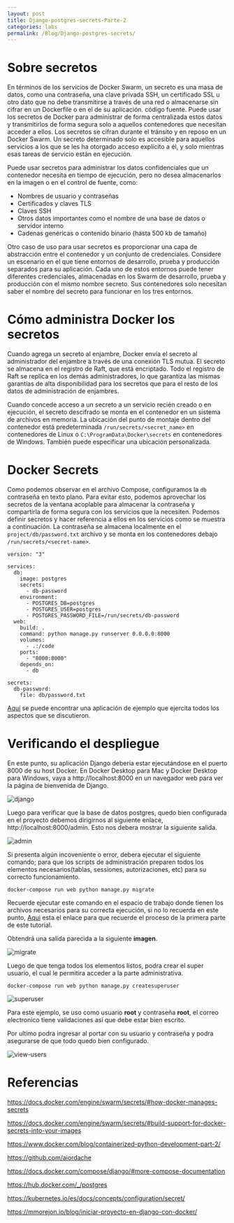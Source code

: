 ```yaml
---
layout: post
title: Django-postgres-secrets-Parte-2
categories: labs
permalink: /Blog/Django-postgres-secrets/
---
```

# Sobre secretos

En términos de los servicios de Docker Swarm, un secreto es una masa de datos, como una contraseña, una clave privada SSH, un certificado SSL u otro dato que no debe transmitirse a través de una red o almacenarse sin cifrar en un Dockerfile o en el de su aplicación. código fuente. Puede usar los secretos de Docker para administrar de forma centralizada estos datos y transmitirlos de forma segura solo a aquellos contenedores que necesitan acceder a ellos. Los secretos se cifran durante el tránsito y en reposo en un Docker Swarm. Un secreto determinado solo es accesible para aquellos servicios a los que se les ha otorgado acceso explícito a él, y solo mientras esas tareas de servicio están en ejecución.

Puede usar secretos para administrar los datos confidenciales que un contenedor necesita en tiempo de ejecución, pero no desea almacenarlos en la imagen o en el control de fuente, como:

* Nombres de usuario y contraseñas
* Certificados y claves TLS
* Claves SSH
* Otros datos importantes como el nombre de una base de datos o servidor interno
* Cadenas genéricas o contenido binario (hasta 500 kb de tamaño)

Otro caso de uso para usar secretos es proporcionar una capa de abstracción entre el contenedor y un conjunto de credenciales. Considere un escenario en el que tiene entornos de desarrollo, prueba y producción separados para su aplicación. Cada uno de estos entornos puede tener diferentes credenciales, almacenadas en los Swarm de desarrollo, prueba y producción con el mismo nombre secreto. Sus contenedores solo necesitan saber el nombre del secreto para funcionar en los tres entornos.

# Cómo administra Docker los secretos

Cuando agrega un secreto al enjambre, Docker envía el secreto al administrador del enjambre a través de una conexión TLS mutua. El secreto se almacena en el registro de Raft, que está encriptado. Todo el registro de Raft se replica en los demás administradores, lo que garantiza las mismas garantías de alta disponibilidad para los secretos que para el resto de los datos de administración de enjambres.

Cuando concede acceso a un secreto a un servicio recién creado o en ejecución, el secreto descifrado se monta en el contenedor en un sistema de archivos en memoria. La ubicación del punto de montaje dentro del contenedor está predeterminada ```/run/secrets/<secret_name>``` en contenedores de Linux o ```C:\ProgramData\Docker\secrets``` en contenedores de Windows. También puede especificar una ubicación personalizada.

# Docker Secrets

Como podemos observar en el archivo Compose, configuramos la ```db``` contraseña en texto plano. Para evitar esto, podemos aprovechar los secretos de la ventana acoplable para almacenar la contraseña y compartirla de forma segura con los servicios que la necesiten. Podemos definir secretos y hacer referencia a ellos en los servicios como se muestra a continuación. La contraseña se almacena localmente en el ```project/db/password.txt``` archivo y se monta en los contenedores debajo ```/run/secrets/<secret-name>```.

```dockerfile=
version: "3"

services:
  db:
    image: postgres
    secrets:
      - db-password
    environment:
      - POSTGRES_DB=postgres
      - POSTGRES_USER=postgres
      - POSTGRES_PASSWORD_FILE=/run/secrets/db-password
  web:
    build: .
    command: python manage.py runserver 0.0.0.0:8000
    volumes:
      - .:/code
    ports:
      - "8000:8000"
    depends_on:
      - db

secrets:
  db-password:
    file: db/password.txt
```

[Aquí](https://github.com/jsgiraldoh/Django-postgres-secrets.git) se puede encontrar una aplicación de ejemplo que ejercita todos los aspectos que se discutieron.

# Verificando el despliegue

En este punto, su aplicación Django debería estar ejecutándose en el puerto 8000 de su host Docker. En Docker Desktop para Mac y Docker Desktop para Windows, vaya a http://localhost:8000 en un navegador web para ver la página de bienvenida de Django.

<img src="{{ site.baseurl }}/images/img-django-postgres/django.png" title="django" name="django"/><br>

Luego para verificar que la base de datos postgres, quedo bien configurada en el proyecto debemos dirigirnos al siguiente enlace, http://localhost:8000/admin. Esto nos debera mostrar la siguiente salida.

<img src="{{ site.baseurl }}/images/img-django-postgres-secrets/admin.png" title="admin" name="admin"/><br>

Si presenta algún incoveniente o error, debera ejecutar el siguiente comando; para que los scripts de administración preparen todos los elementos necesarios(tablas, sessiones, autorizaciones, etc) para su correcto funcionamiento.

```
docker-compose run web python manage.py migrate
````

Recuerde ejecutar este comando en el espacio de trabajo donde tienen los archivos necesarios para su correcta ejecución, si no lo recuerda en este punto, [Aqui](https://jsgiraldoh.github.io/Blog/Django-postgres/) esta el enlace para que recuerde el proceso de la primera parte de este tutorial.

Obtendrá una salida parecida a la siguiente **imagen**.

<img src="{{ site.baseurl }}/images/img-django-postgres-secrets/migrate.png" title="migrate" name="migrate"/><br>

Luego de que tenga todos los elementos listos, podra crear el super usuario, el cual le permitira acceder a la parte administrativa.

```
docker-compose run web python manage.py createsuperuser
```

<img src="{{ site.baseurl }}/images/img-django-postgres-secrets/superuser.png" title="superuser" name="superuser"/><br>

Para este ejemplo, se uso como usuario **root** y contraseña **root**, el correo electronico tiene validaciones así que debe estar bien escrito.

Por ultimo podra ingresar al portar con su usuario y contraseña y podra asegurarse de que todo quedo bien configurado.

<img src="{{ site.baseurl }}/images/img-django-postgres-secrets/view-users.png" title="view-users" name="view-users"/><br>

# Referencias

https://docs.docker.com/engine/swarm/secrets/#how-docker-manages-secrets

https://docs.docker.com/engine/swarm/secrets/#build-support-for-docker-secrets-into-your-images

https://www.docker.com/blog/containerized-python-development-part-2/

https://github.com/aiordache

https://docs.docker.com/compose/django/#more-compose-documentation

https://hub.docker.com/_/postgres

https://kubernetes.io/es/docs/concepts/configuration/secret/

https://mmorejon.io/blog/iniciar-proyecto-en-django-con-docker/
